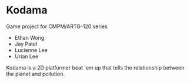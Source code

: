# Kodama
Game project for CMPM/ARTG-120 series
 - Ethan Wong
 - Jay Patel
 - Lucienne Lee
 - Urian Lee

Kodama is a 2D platformer beat 'em up that tells the relationship between the planet and pollution.
